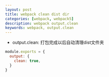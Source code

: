 ```yaml
---
layout: post
title: webpack clean dist dir
categories: [webpack, webpack5]
description: webpack output.clean
keywords: webpack, output.clean
---
```


* output.clean: 打包完成以后自动清理dist文件夹

```javascript
module.exports = {
  output: {
    clean: true,
  }
}
```
